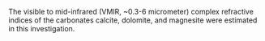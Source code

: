 The visible to mid-infrared (VMIR, ~0.3-6 micrometer) complex refractive indices of the carbonates calcite, dolomite, and magnesite were estimated in this investigation.
        